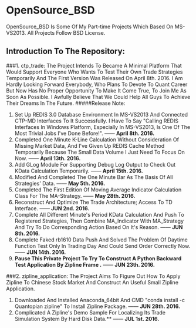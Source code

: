# OpenSource_BSD
OpenSource_BSD Is Some Of My Part-time Projects Which Based On MS-VS2013. All Projects Follow BSD License.
## Introduction To The Repository:
###1. ctp_trade: 
The Project Intends To Became A Minimal Platform That Would Support Everyone Who Wants To Test Their Own Trade Strategies Temporarily And The First Version Was Released On April 8th. 2016. I Am Hardly Looking Forward Everybody, Who Plans To Devote To Quant Career But Now Has No Proper Opportunity To Make It Come True, To Join Me As Soon As Possible. I Awfully Believe That We Could Help All Guys To Achieve Their Dreams In The Future.
#####Release Note:
1. Set Up REDIS 3.0 Database Environment In MS-VS2013 And Connected CTP-MD Interfaces To It Successfully. I Have To Say "Calling REDIS Interfaces In Windows Platform, Especially In MS-VS2013, Is One Of The Most Trivial Jobs I've Done Before!". —— **April 8th. 2016.**
2. Completed One Minute K-Line Calculation Without Consideration Of Missing Market Data, And I've Given Up REDIS Cache Method Temporarily Because The Small Data Volume I Just Need To Focus On Now.  —— **April 13th. 2016.**
3. Add GLog Module For Supporting Debug Log Output to Check Out KData Calculation Temporarily.  —— **April 15th. 2016.**
4. Modified And Completed The One Minute Bar As The Basis Of All Strategies' Data.  —— **May 5th. 2016.**
5. Completed The First Edition Of Moving Average Indicator Calculation Class For The MA-Strategy.  —— **May 28th. 2016.**
6. Reconstruct And Optimize The Trade Architecture; Access To TD Interface.  —— **JUN 2nd. 2016.**
7. Complete All Different Minute's Period KData Calculation And Push To Registered Strategies, Then Combine MA_Indicator With MA_Strategy And Try To Do Corresponding Action Based On It's Reason.  —— **JUN 8th. 2016.**
8. Complete Faked rb1610 Data Push And Solved The Problem Of Daytime Function Test Only In Trading Day And Could Send Order Correctly Now.   —— **JUN 14th. 2016.**
9. **Pause This Private Project To Try To Construct A Python Backward Test Application By Zipline Frame .**  ——  **JUN 23th. 2016.**

###2. zipline_application: 
The Project Aims To Figure Out How To Apply Zipline To Chinese Stock Market And Construct An Useful Small Zipline Application.
1. Downloaded And Installed Anaconda_64bit And CMD "conda install -c Quantopian zipline" To Install Zipline Package. ——  **JUN 28th. 2016.**
2. Complicated A Zipline's Demo Sample For Localizing Its Trade Simulation System By Hard Disk Data.**  ——  **JUL 1st. 2016.**
